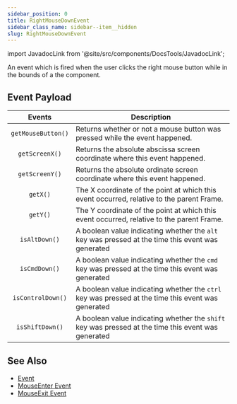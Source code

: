 ```yaml
---
sidebar_position: 0
title: RightMouseDownEvent
sidebar_class_name: sidebar--item__hidden
slug: RightMouseDownEvent
---
```


import JavadocLink from '@site/src/components/DocsTools/JavadocLink';

<JavadocLink type="engine" location="org/dwcj/component/event/RightMouseDownEvent" top='true' />

An event which is fired when the user clicks the right mouse button while in the bounds of a the component.

## Event Payload

| Events | Description |
|:-:|-|
|`getMouseButton()`|Returns whether or not a mouse button was pressed while the event happened.|
|`getScreenX()`|Returns the absolute abscissa screen coordinate where this event happened.|
|`getScreenY()`|Returns the absolute ordinate screen coordinate where this event happened.|
|`getX()`|The X coordinate of the point at which this event occurred, relative to the parent <JavadocLink type="engine" location="org/dwcj/component/window/Frame" code='true'>Frame</JavadocLink>.|
|`getY()`|The Y coordinate of the point at which this event occurred, relative to the parent <JavadocLink type="engine" location="org/dwcj/component/window/Frame" code='true'>Frame</JavadocLink>.|
|`isAltDown()`|A boolean value indicating whether the `alt` key was pressed at the time this event was generated|
|`isCmdDown()`|A boolean value indicating whether the `cmd` key was pressed at the time this event was generated|
|`isControlDown()`|A boolean value indicating whether the `ctrl` key was pressed at the time this event was generated|
|`isShiftDown()`|A boolean value indicating whether the `shift` key was pressed at the time this event was generated|

## See Also

- [Event](./event)
- [MouseEnter Event](./MouseEnterEvent)
- [MouseExit Event](./MouseExitEvent)
